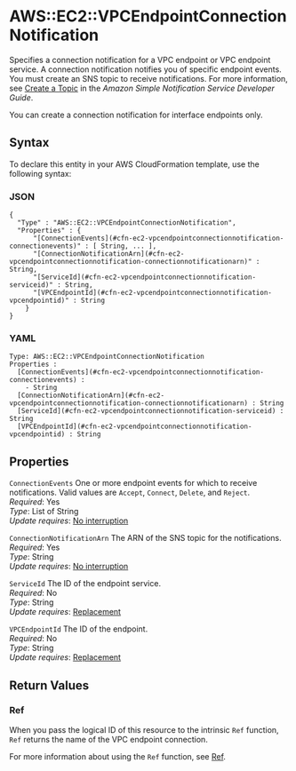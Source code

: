 # AWS::EC2::VPCEndpointConnectionNotification<a name="aws-resource-ec2-vpcendpointconnectionnotification"></a>

Specifies a connection notification for a VPC endpoint or VPC endpoint service\. A connection notification notifies you of specific endpoint events\. You must create an SNS topic to receive notifications\. For more information, see [Create a Topic](https://docs.aws.amazon.com/sns/latest/dg/CreateTopic.html) in the *Amazon Simple Notification Service Developer Guide*\.

You can create a connection notification for interface endpoints only\.

## Syntax<a name="aws-resource-ec2-vpcendpointconnectionnotification-syntax"></a>

To declare this entity in your AWS CloudFormation template, use the following syntax:

### JSON<a name="aws-resource-ec2-vpcendpointconnectionnotification-syntax.json"></a>

```
{
  "Type" : "AWS::EC2::VPCEndpointConnectionNotification",
  "Properties" : {
      "[ConnectionEvents](#cfn-ec2-vpcendpointconnectionnotification-connectionevents)" : [ String, ... ],
      "[ConnectionNotificationArn](#cfn-ec2-vpcendpointconnectionnotification-connectionnotificationarn)" : String,
      "[ServiceId](#cfn-ec2-vpcendpointconnectionnotification-serviceid)" : String,
      "[VPCEndpointId](#cfn-ec2-vpcendpointconnectionnotification-vpcendpointid)" : String
    }
}
```

### YAML<a name="aws-resource-ec2-vpcendpointconnectionnotification-syntax.yaml"></a>

```
Type: AWS::EC2::VPCEndpointConnectionNotification
Properties : 
﻿  [ConnectionEvents](#cfn-ec2-vpcendpointconnectionnotification-connectionevents) : 
    - String
﻿  [ConnectionNotificationArn](#cfn-ec2-vpcendpointconnectionnotification-connectionnotificationarn) : String
﻿  [ServiceId](#cfn-ec2-vpcendpointconnectionnotification-serviceid) : String
﻿  [VPCEndpointId](#cfn-ec2-vpcendpointconnectionnotification-vpcendpointid) : String
```

## Properties<a name="aws-resource-ec2-vpcendpointconnectionnotification-properties"></a>

`ConnectionEvents`  <a name="cfn-ec2-vpcendpointconnectionnotification-connectionevents"></a>
One or more endpoint events for which to receive notifications\. Valid values are `Accept`, `Connect`, `Delete`, and `Reject`\.  
*Required*: Yes  
*Type*: List of String  
*Update requires*: [No interruption](https://docs.aws.amazon.com/AWSCloudFormation/latest/UserGuide/using-cfn-updating-stacks-update-behaviors.html#update-no-interrupt)

`ConnectionNotificationArn`  <a name="cfn-ec2-vpcendpointconnectionnotification-connectionnotificationarn"></a>
The ARN of the SNS topic for the notifications\.  
*Required*: Yes  
*Type*: String  
*Update requires*: [No interruption](https://docs.aws.amazon.com/AWSCloudFormation/latest/UserGuide/using-cfn-updating-stacks-update-behaviors.html#update-no-interrupt)

`ServiceId`  <a name="cfn-ec2-vpcendpointconnectionnotification-serviceid"></a>
The ID of the endpoint service\.  
*Required*: No  
*Type*: String  
*Update requires*: [Replacement](https://docs.aws.amazon.com/AWSCloudFormation/latest/UserGuide/using-cfn-updating-stacks-update-behaviors.html#update-replacement)

`VPCEndpointId`  <a name="cfn-ec2-vpcendpointconnectionnotification-vpcendpointid"></a>
The ID of the endpoint\.   
*Required*: No  
*Type*: String  
*Update requires*: [Replacement](https://docs.aws.amazon.com/AWSCloudFormation/latest/UserGuide/using-cfn-updating-stacks-update-behaviors.html#update-replacement)

## Return Values<a name="aws-resource-ec2-vpcendpointconnectionnotification-return-values"></a>

### Ref<a name="aws-resource-ec2-vpcendpointconnectionnotification-return-values-ref"></a>

When you pass the logical ID of this resource to the intrinsic `Ref` function, `Ref` returns the name of the VPC endpoint connection\.

For more information about using the `Ref` function, see [Ref](https://docs.aws.amazon.com/AWSCloudFormation/latest/UserGuide/intrinsic-function-reference-ref.html)\.